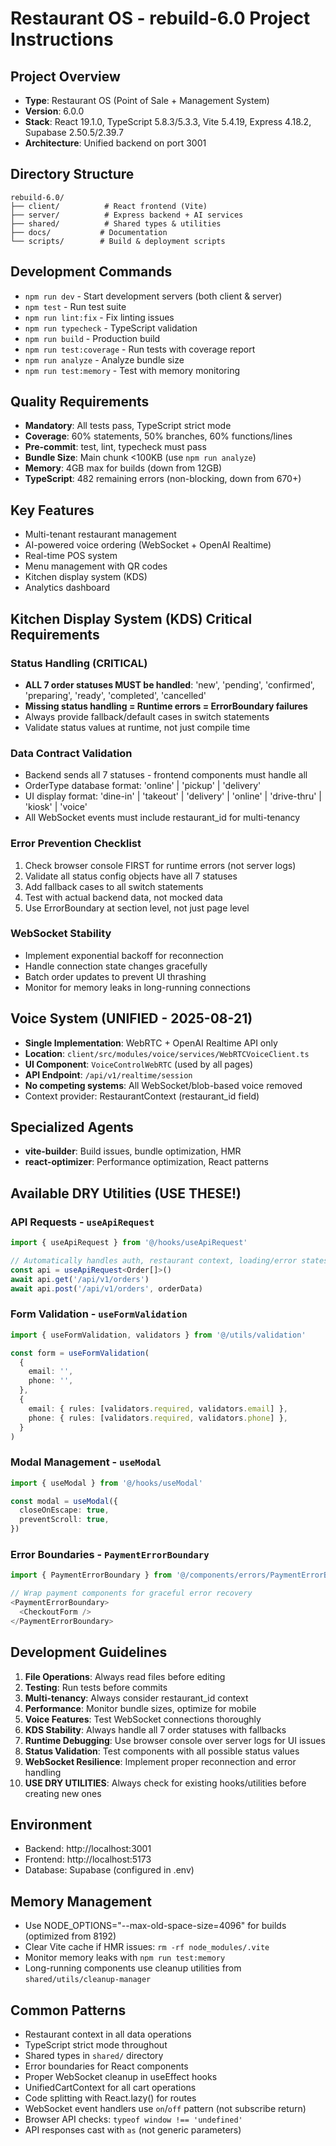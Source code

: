 # Restaurant OS - rebuild-6.0 Project Instructions

## Project Overview

- **Type**: Restaurant OS (Point of Sale + Management System)
- **Version**: 6.0.0
- **Stack**: React 19.1.0, TypeScript 5.8.3/5.3.3, Vite 5.4.19, Express 4.18.2, Supabase 2.50.5/2.39.7
- **Architecture**: Unified backend on port 3001

## Directory Structure

```
rebuild-6.0/
├── client/          # React frontend (Vite)
├── server/          # Express backend + AI services
├── shared/          # Shared types & utilities
├── docs/           # Documentation
└── scripts/        # Build & deployment scripts
```

## Development Commands

- `npm run dev` - Start development servers (both client & server)
- `npm test` - Run test suite
- `npm run lint:fix` - Fix linting issues
- `npm run typecheck` - TypeScript validation
- `npm run build` - Production build
- `npm run test:coverage` - Run tests with coverage report
- `npm run analyze` - Analyze bundle size
- `npm run test:memory` - Test with memory monitoring

## Quality Requirements

- **Mandatory**: All tests pass, TypeScript strict mode
- **Coverage**: 60% statements, 50% branches, 60% functions/lines
- **Pre-commit**: test, lint, typecheck must pass
- **Bundle Size**: Main chunk <100KB (use `npm run analyze`)
- **Memory**: 4GB max for builds (down from 12GB)
- **TypeScript**: 482 remaining errors (non-blocking, down from 670+)

## Key Features

- Multi-tenant restaurant management
- AI-powered voice ordering (WebSocket + OpenAI Realtime)
- Real-time POS system
- Menu management with QR codes
- Kitchen display system (KDS)
- Analytics dashboard

## Kitchen Display System (KDS) Critical Requirements

### Status Handling (CRITICAL)

- **ALL 7 order statuses MUST be handled**: 'new', 'pending', 'confirmed', 'preparing', 'ready', 'completed', 'cancelled'
- **Missing status handling = Runtime errors = ErrorBoundary failures**
- Always provide fallback/default cases in switch statements
- Validate status values at runtime, not just compile time

### Data Contract Validation

- Backend sends all 7 statuses - frontend components must handle all
- OrderType database format: 'online' | 'pickup' | 'delivery'
- UI display format: 'dine-in' | 'takeout' | 'delivery' | 'online' | 'drive-thru' | 'kiosk' | 'voice'
- All WebSocket events must include restaurant_id for multi-tenancy

### Error Prevention Checklist

1. Check browser console FIRST for runtime errors (not server logs)
2. Validate all status config objects have all 7 statuses
3. Add fallback cases to all switch statements
4. Test with actual backend data, not mocked data
5. Use ErrorBoundary at section level, not just page level

### WebSocket Stability

- Implement exponential backoff for reconnection
- Handle connection state changes gracefully
- Batch order updates to prevent UI thrashing
- Monitor for memory leaks in long-running connections

## Voice System (UNIFIED - 2025-08-21)

- **Single Implementation**: WebRTC + OpenAI Realtime API only
- **Location**: `client/src/modules/voice/services/WebRTCVoiceClient.ts`
- **UI Component**: `VoiceControlWebRTC` (used by all pages)
- **API Endpoint**: `/api/v1/realtime/session`
- **No competing systems**: All WebSocket/blob-based voice removed
- Context provider: RestaurantContext (restaurant_id field)

## Specialized Agents

- **vite-builder**: Build issues, bundle optimization, HMR
- **react-optimizer**: Performance optimization, React patterns

## Available DRY Utilities (USE THESE!)

### API Requests - `useApiRequest`

```typescript
import { useApiRequest } from '@/hooks/useApiRequest'

// Automatically handles auth, restaurant context, loading/error states
const api = useApiRequest<Order[]>()
await api.get('/api/v1/orders')
await api.post('/api/v1/orders', orderData)
```

### Form Validation - `useFormValidation`

```typescript
import { useFormValidation, validators } from '@/utils/validation'

const form = useFormValidation(
  {
    email: '',
    phone: '',
  },
  {
    email: { rules: [validators.required, validators.email] },
    phone: { rules: [validators.required, validators.phone] },
  }
)
```

### Modal Management - `useModal`

```typescript
import { useModal } from '@/hooks/useModal'

const modal = useModal({
  closeOnEscape: true,
  preventScroll: true,
})
```

### Error Boundaries - `PaymentErrorBoundary`

```typescript
import { PaymentErrorBoundary } from '@/components/errors/PaymentErrorBoundary';

// Wrap payment components for graceful error recovery
<PaymentErrorBoundary>
  <CheckoutForm />
</PaymentErrorBoundary>
```

## Development Guidelines

1. **File Operations**: Always read files before editing
2. **Testing**: Run tests before commits
3. **Multi-tenancy**: Always consider restaurant_id context
4. **Performance**: Monitor bundle sizes, optimize for mobile
5. **Voice Features**: Test WebSocket connections thoroughly
6. **KDS Stability**: Always handle all 7 order statuses with fallbacks
7. **Runtime Debugging**: Use browser console over server logs for UI issues
8. **Status Validation**: Test components with all possible status values
9. **WebSocket Resilience**: Implement proper reconnection and error handling
10. **USE DRY UTILITIES**: Always check for existing hooks/utilities before creating new ones

## Environment

- Backend: http://localhost:3001
- Frontend: http://localhost:5173
- Database: Supabase (configured in .env)

## Memory Management

- Use NODE_OPTIONS="--max-old-space-size=4096" for builds (optimized from 8192)
- Clear Vite cache if HMR issues: `rm -rf node_modules/.vite`
- Monitor memory leaks with `npm run test:memory`
- Long-running components use cleanup utilities from `shared/utils/cleanup-manager`

## Common Patterns

- Restaurant context in all data operations
- TypeScript strict mode throughout
- Shared types in `shared/` directory
- Error boundaries for React components
- Proper WebSocket cleanup in useEffect hooks
- UnifiedCartContext for all cart operations
- Code splitting with React.lazy() for routes
- WebSocket event handlers use `on`/`off` pattern (not subscribe return)
- Browser API checks: `typeof window !== 'undefined'`
- API responses cast with `as` (not generic parameters)
